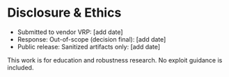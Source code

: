 # Disclosure & Ethics
- Submitted to vendor VRP: [add date]
- Response: Out-of-scope (decision final): [add date]
- Public release: Sanitized artifacts only: [add date]

This work is for education and robustness research. No exploit guidance is included.
